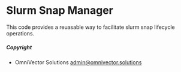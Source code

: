 # Slurm Snap Manager
This code provides a reuasable way to facilitate slurm snap lifecycle operations.




##### Copyright
* OmniVector Solutions <admin@omnivector.solutions>
